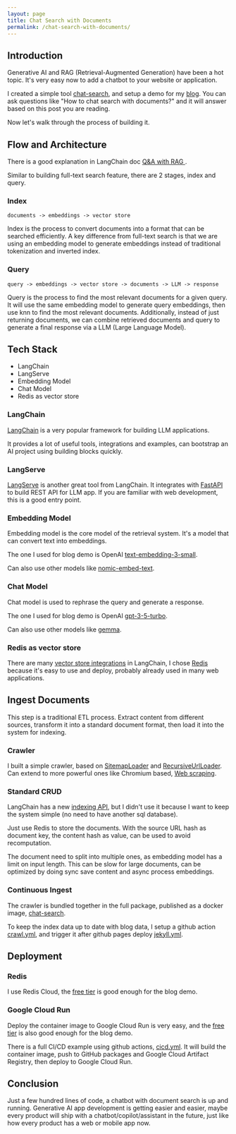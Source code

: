 ```yaml
---
layout: page
title: Chat Search with Documents
permalink: /chat-search-with-documents/
---
```


## Introduction

Generative AI and RAG (Retrieval-Augmented Generation) have been a hot topic.
It's very easy now to add a chatbot to your website or application.

I created a simple tool [chat-search](https://github.com/hemslo/chat-search),
and setup a demo for my [blog](https://hemslo.io/chat/).
You can ask questions like "How to chat search with documents?"
and it will answer based on this post you are reading.

Now let's walk through the process of building it.

## Flow and Architecture

There is a good explanation in LangChain doc [Q&A with RAG
](https://python.langchain.com/docs/use_cases/question_answering/).

Similar to building full-text search feature, there are 2 stages, index and query.

### Index

`documents -> embeddings -> vector store`

Index is the process to convert documents into a format that can be searched efficiently.
A key difference from full-text search is that we are using an embedding model to generate embeddings
instead of traditional tokenization and inverted index.

### Query

`query -> embeddings -> vector store -> documents -> LLM -> response`

Query is the process to find the most relevant documents for a given query.
It will use the same embedding model to generate query embeddings,
then use knn to find the most relevant documents.
Additionally, instead of just returning documents,
we can combine retrieved documents and query to generate a final response via a LLM (Large Language Model).

## Tech Stack

* LangChain
* LangServe
* Embedding Model
* Chat Model
* Redis as vector store

### LangChain

[LangChain](python.langchain.com) is a very popular framework for building LLM applications.

It provides a lot of useful tools, integrations and examples,
can bootstrap an AI project using building blocks quickly.

### LangServe

[LangServe](https://python.langchain.com/docs/langserve) is another great tool from LangChain.
It integrates with [FastAPI](https://fastapi.tiangolo.com/) to build REST API for LLM app.
If you are familiar with web development, this is a good entry point.

### Embedding Model

Embedding model is the core model of the retrieval system.
It's a model that can convert text into embeddings.

The one I used for blog demo is OpenAI [text-embedding-3-small](https://platform.openai.com/docs/guides/embeddings/embedding-models).

Can also use other models like [nomic-embed-text](https://ollama.com/library/nomic-embed-text).

### Chat Model

Chat model is used to rephrase the query and generate a response.

The one I used for blog demo is OpenAI [gpt-3-5-turbo](https://platform.openai.com/docs/models/gpt-3-5-turbo).

Can also use other models like [gemma](https://ollama.com/library/gemma).

### Redis as vector store

There are many [vector store integrations](https://python.langchain.com/docs/integrations/vectorstores) in LangChain,
I chose [Redis](https://python.langchain.com/docs/integrations/vectorstores/redis) because it's easy to use and deploy,
probably already used in many web applications.

## Ingest Documents

This step is a traditional ETL process.
Extract content from different sources,
transform it into a standard document format,
then load it into the system for indexing.

### Crawler

I built a simple crawler, based on [SitemapLoader](https://python.langchain.com/docs/integrations/document_loaders/sitemap)
and [RecursiveUrlLoader](https://python.langchain.com/docs/integrations/document_loaders/recursive_url).
Can extend to more powerful ones like Chromium based, [Web scraping](https://python.langchain.com/docs/use_cases/web_scraping).

### Standard CRUD

LangChain has a new [indexing API](https://python.langchain.com/docs/modules/data_connection/indexing),
but I didn't use it because I want to keep the system simple (no need to have another sql database).

Just use Redis to store the documents. With the source URL hash as document key,
the content hash as value, can be used to avoid recomputation.

The document need to split into multiple ones, as embedding model has a limit on input length.
This can be slow for large documents, can be optimized by doing sync save content and async process embeddings.

### Continuous Ingest

The crawler is bundled together in the full package, published as a docker image, [chat-search](https://github.com/hemslo/chat-search/pkgs/container/chat-search).

To keep the index data up to date with blog data, I setup a github action [crawl.yml](https://github.com/hemslo/chat-search/blob/main/.github/workflows/crawl.yml),
and trigger it after github pages deploy [jekyll.yml](https://github.com/hemslo/hemslo.github.io/blob/master/.github/workflows/jekyll.yml).

## Deployment

### Redis

I use Redis Cloud, the [free tier](https://redis.com/cloud/pricing/) is good enough for the blog demo.

### Google Cloud Run

Deploy the container image to Google Cloud Run is very easy,
and the [free tier](https://cloud.google.com/run/pricing) is also good enough for the blog demo.

There is a full CI/CD example using github actions, [cicd.yml](https://github.com/hemslo/chat-search/blob/main/.github/workflows/cicd.yml).
It will build the container image, push to GitHub packages and Google Cloud Artifact Registry,
then deploy to Google Cloud Run.

## Conclusion

Just a few hundred lines of code, a chatbot with document search is up and running.
Generative AI app development is getting easier and easier,
maybe every product will ship with a chatbot/copilot/assistant in the future,
just like how every product has a web or mobile app now.
